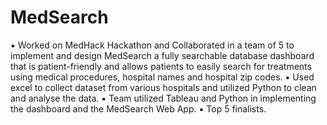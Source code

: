 # MedSearch
▪ Worked on MedHack Hackathon and Collaborated in a team of 5 to implement and design MedSearch a fully searchable database dashboard that is patient-friendly and allows patients to easily search for treatments using medical procedures, hospital names and hospital zip codes.
▪ Used excel to collect dataset from various hospitals and utilized Python to clean and analyse the data.
▪ Team utilized Tableau and Python in implementing the dashboard and the MedSearch Web App.
▪  Top 5 finalists.

